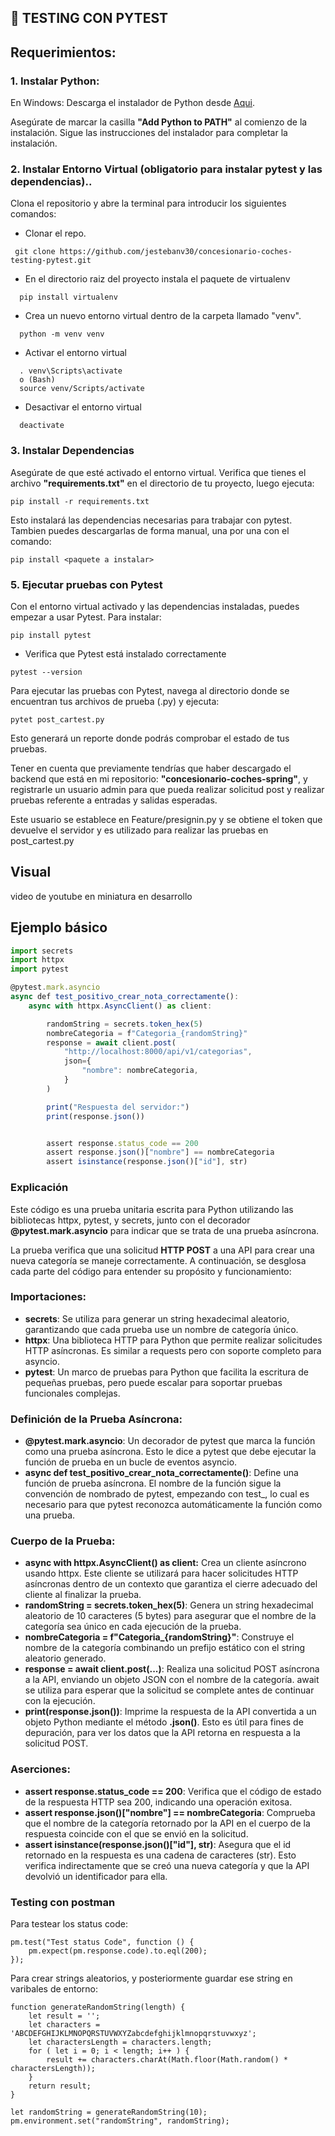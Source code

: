 ## 🚀 TESTING CON PYTEST

## Requerimientos:

### 1. Instalar Python:

En Windows: Descarga el instalador de Python desde [Aqui](https://www.python.org/downloads/windows/).

Asegúrate de marcar la casilla **"Add Python to PATH"** al comienzo de la instalación. Sigue las instrucciones del instalador para completar la instalación.

### 2. Instalar Entorno Virtual (obligatorio para instalar pytest y las dependencias)..

Clona el repositorio y abre la terminal para introducir los siguientes comandos:

- Clonar el repo.

` git clone https://github.com/jestebanv30/concesionario-coches-testing-pytest.git`

- En el directorio raiz del proyecto instala el paquete de virtualenv

```
  pip install virtualenv
```

- Crea un nuevo entorno virtual dentro de la carpeta llamado "venv".

```
  python -m venv venv
```

- Activar el entorno virtual

```
  . venv\Scripts\activate
  o (Bash)
  source venv/Scripts/activate
```

- Desactivar el entorno virtual

```
  deactivate
```

### 3. Instalar Dependencias

Asegúrate de que esté activado el entorno virtual. Verifica que tienes el archivo **"requirements.txt"** en el directorio de tu proyecto, luego ejecuta:

```
pip install -r requirements.txt
```

Esto instalará las dependencias necesarias para trabajar con pytest. Tambien puedes descargarlas de forma manual, una por una con el comando:

```
pip install <paquete a instalar>
```

### 5. Ejecutar pruebas con Pytest

Con el entorno virtual activado y las dependencias instaladas, puedes empezar a usar Pytest. Para instalar:

```
pip install pytest
```

- Verifica que Pytest está instalado correctamente

```
pytest --version
```

Para ejecutar las pruebas con Pytest, navega al directorio donde se encuentran tus archivos de prueba (.py) y ejecuta:

```
pytet post_cartest.py
```

Esto generará un reporte donde podrás comprobar el estado de tus pruebas.

Tener en cuenta que previamente tendrías que haber descargado el backend que está en mi repositorio: **"concesionario-coches-spring"**, y registrarle un usuario admin para que pueda realizar solicitud post y realizar pruebas referente a entradas y salidas esperadas.

Este usuario se establece en Feature/presignin.py y se obtiene el token que devuelve el servidor y es utilizado para realizar las pruebas en post_cartest.py

## Visual

video de youtube en miniatura en desarrollo

## Ejemplo básico

```javascript
import secrets
import httpx
import pytest

@pytest.mark.asyncio
async def test_positivo_crear_nota_correctamente():
    async with httpx.AsyncClient() as client:

        randomString = secrets.token_hex(5)
        nombreCategoria = f"Categoria_{randomString}"
        response = await client.post(
            "http://localhost:8000/api/v1/categorias",
            json={
                "nombre": nombreCategoria,
            }
        )

        print("Respuesta del servidor:")
        print(response.json())


        assert response.status_code == 200
        assert response.json()["nombre"] == nombreCategoria
        assert isinstance(response.json()["id"], str)
```

### Explicación

Este código es una prueba unitaria escrita para Python utilizando las bibliotecas httpx, pytest, y secrets, junto con el decorador **@pytest.mark.asyncio** para indicar que se trata de una prueba asíncrona.

La prueba verifica que una solicitud **HTTP POST** a una API para crear una nueva categoría se maneje correctamente. A continuación, se desglosa cada parte del código para entender su propósito y funcionamiento:

### Importaciones:

- **secrets**: Se utiliza para generar un string hexadecimal aleatorio, garantizando que cada prueba use un nombre de categoría único.
- **httpx**: Una biblioteca HTTP para Python que permite realizar solicitudes HTTP asíncronas. Es similar a requests pero con soporte completo para asyncio.
- **pytest**: Un marco de pruebas para Python que facilita la escritura de pequeñas pruebas, pero puede escalar para soportar pruebas funcionales complejas.

### Definición de la Prueba Asíncrona:

- **@pytest.mark.asyncio**: Un decorador de pytest que marca la función como una prueba asíncrona. Esto le dice a pytest que debe ejecutar la función de prueba en un bucle de eventos asyncio.
- **async def test_positivo_crear_nota_correctamente()**: Define una función de prueba asíncrona. El nombre de la función sigue la convención de nombrado de pytest, empezando con test\_, lo cual es necesario para que pytest reconozca automáticamente la función como una prueba.

### Cuerpo de la Prueba:

- **async with httpx.AsyncClient() as client:** Crea un cliente asíncrono usando httpx. Este cliente se utilizará para hacer solicitudes HTTP asíncronas dentro de un contexto que garantiza el cierre adecuado del cliente al finalizar la prueba.
- **randomString = secrets.token_hex(5)**: Genera un string hexadecimal aleatorio de 10 caracteres (5 bytes) para asegurar que el nombre de la categoría sea único en cada ejecución de la prueba.
- **nombreCategoria = f"Categoria\_{randomString}"**: Construye el nombre de la categoría combinando un prefijo estático con el string aleatorio generado.
- **response = await client.post(...)**: Realiza una solicitud POST asíncrona a la API, enviando un objeto JSON con el nombre de la categoría. await se utiliza para esperar que la solicitud se complete antes de continuar con la ejecución.
- **print(response.json())**: Imprime la respuesta de la API convertida a un objeto Python mediante el método **.json()**. Esto es útil para fines de depuración, para ver los datos que la API retorna en respuesta a la solicitud POST.

### Aserciones:

- **assert response.status_code == 200**: Verifica que el código de estado de la respuesta HTTP sea 200, indicando una operación exitosa.
- **assert response.json()["nombre"] == nombreCategoria**: Comprueba que el nombre de la categoría retornado por la API en el cuerpo de la respuesta coincide con el que se envió en la solicitud.
- **assert isinstance(response.json()["id"], str)**: Asegura que el id retornado en la respuesta es una cadena de caracteres (str). Esto verifica indirectamente que se creó una nueva categoría y que la API devolvió un identificador para ella.

### Testing con postman

Para testear los status code:

```
pm.test("Test status Code", function () {
    pm.expect(pm.response.code).to.eql(200);
});
```

Para crear strings aleatorios, y posteriormente guardar ese string en varibales de entorno:

```
function generateRandomString(length) {
    let result = '';
    let characters = 'ABCDEFGHIJKLMNOPQRSTUVWXYZabcdefghijklmnopqrstuvwxyz';
    let charactersLength = characters.length;
    for ( let i = 0; i < length; i++ ) {
        result += characters.charAt(Math.floor(Math.random() * charactersLength));
    }
    return result;
}

let randomString = generateRandomString(10);
pm.environment.set("randomString", randomString);
```
